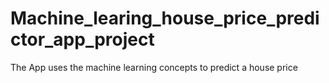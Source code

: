 # Machine_learing_house_price_predictor_app_project
The App uses the machine learning concepts to predict a house price
